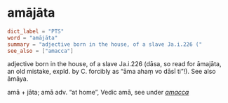 # amājāta

``` toml
dict_label = "PTS"
word = "amājāta"
summary = "adjective born in the house, of a slave Ja.i.226 ("
see_also = ["amacca"]
```

adjective born in the house, of a slave Ja.i.226 (dāsa, so read for āmajāta, an old mistake, expld. by C. forcibly as “āma ahaṃ vo dāsī ti”!). See also āmāya.

amā \+ jāta; amā adv. “at home”, Vedic amā, see under *[amacca](amacca.md)*

